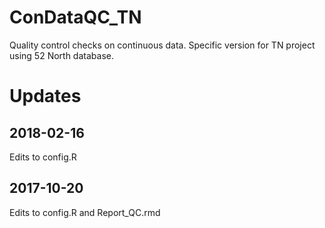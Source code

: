 # ConDataQC_TN
Quality control checks on continuous data.  Specific version for TN project using 52 North database.

# Updates

## 2018-02-16
Edits to config.R

## 2017-10-20
Edits to config.R and Report_QC.rmd
